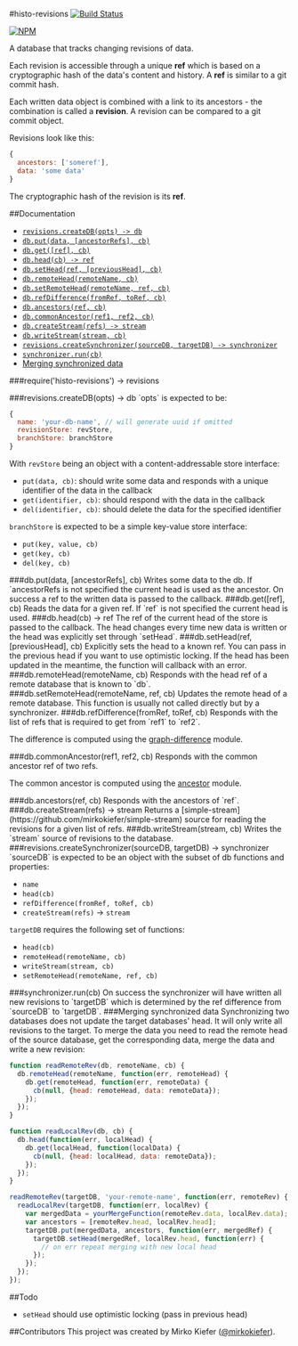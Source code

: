 #histo-revisions
[![Build Status](https://travis-ci.org/mirkokiefer/histo-revisions.png?branch=master)](https://travis-ci.org/mirkokiefer/histo-revisions)

[![NPM](https://nodei.co/npm/histo-revisions.png)](https://nodei.co/npm/histo-revisions/)

A database that tracks changing revisions of data.

Each revision is accessible through a unique **ref** which is based on a cryptographic hash of the data's content and history.
A **ref** is similar to a git commit hash.

Each written data object is combined with a link to its ancestors - the combination is called a **revision**.
A revision can be compared to a git commit object.

Revisions look like this:

``` js
{
  ancestors: ['someref'],
  data: 'some data'
}
```

The cryptographic hash of the revision is its **ref**.

##Documentation

- [`revisions.createDB(opts) -> db`](#createDB)
- [`db.put(data, [ancestorRefs], cb)`](#put)
- [`db.get([ref], cb)`](#get)
- [`db.head(cb) -> ref`](#head)
- [`db.setHead(ref, [previousHead], cb)`](#setHead)
- [`db.remoteHead(remoteName, cb)`](#remoteHead)
- [`db.setRemoteHead(remoteName, ref, cb)`](#setRemoteName)
- [`db.refDifference(fromRef, toRef, cb)`](#refDifference)
- [`db.ancestors(ref, cb)`](#ancestors)
- [`db.commonAncestor(ref1, ref2, cb)`](#commonAncestor)
- [`db.createStream(refs) -> stream`](#createStream)
- [`db.writeStream(stream, cb)`](#writeStream)
- [`revisions.createSynchronizer(sourceDB, targetDB) -> synchronizer`](#createSynchronizer)
- [`synchronizer.run(cb)`](#syncRun)
- [Merging synchronized data](#merging)

###require('histo-revisions') -> revisions

<a name="createDB" />
###revisions.createDB(opts) -> db
`opts` is expected to be:

``` js
{
  name: 'your-db-name', // will generate uuid if omitted
  revisionStore: revStore,
  branchStore: branchStore
}
```

With `revStore` being an object with a content-addressable store interface:

- `put(data, cb)`: should write some data and responds with a unique identifier of the data in the callback
- `get(identifier, cb)`: should respond with the data in the callback
- `del(identifier, cb)`: should delete the data for the specified identifier

`branchStore` is expected to be a simple key-value store interface:

- `put(key, value, cb)`
- `get(key, cb)`
- `del(key, cb)`

<a name="put" />
###db.put(data, [ancestorRefs], cb)
Writes some data to the db. If `ancestorRefs is not specified the current head is used as the ancestor.
On success a ref to the written data is passed to the callback.

<a name="get" />
###db.get([ref], cb)
Reads the data for a given ref. If `ref` is not specified the current head is used.

<a name="head" />
###db.head(cb) -> ref
The ref of the current head of the store is passed to the callback.
The head changes every time new data is written or the head was explicitly set through `setHead`.

<a name="setHead" />
###db.setHead(ref, [previousHead], cb)
Explicitly sets the head to a known ref.
You can pass in the previous head if you want to use optimistic locking. If the head has been updated in the meantime, the function will callback with an error.

<a name="remoteHead" />
###db.remoteHead(remoteName, cb)
Responds with the head ref of a remote database that is known to `db`.

<a name="setRemoteHead" />
###db.setRemoteHead(remoteName, ref, cb)
Updates the remote head of a remote database.
This function is usually not called directly but by a synchronizer.

<a name="refDifference" />
###db.refDifference(fromRef, toRef, cb)
Responds with the list of refs that is required to get from `ref1` to `ref2`.

The difference is computed using the [graph-difference](https://github.com/mirkokiefer/graph-difference) module.

<a name="commonAncestor" />
###db.commonAncestor(ref1, ref2, cb)
Responds with the common ancestor ref of two refs.

The common ancestor is computed using the [ancestor](https://github.com/mirkokiefer/ancestor) module.

<a name="ancestors" />
###db.ancestors(ref, cb)
Responds with the ancestors of `ref`.

<a name="createStream" />
###db.createStream(refs) -> stream
Returns a [simple-stream](https://github.com/mirkokiefer/simple-stream) source for reading the revisions for a given list of refs.

<a name="writeStream" />
###db.writeStream(stream, cb)
Writes the `stream` source of revisions to the database.

<a name="createSynchronizer" />
###revisions.createSynchronizer(sourceDB, targetDB) -> synchronizer
`sourceDB` is expected to be an object with the subset of db functions and properties:

- `name`
- `head(cb)`
- `refDifference(fromRef, toRef, cb)`
- `createStream(refs)` -> `stream`

`targetDB` requires the following set of functions:

- `head(cb)`
- `remoteHead(remoteName, cb)`
- `writeStream(stream, cb)`
- `setRemoteHead(remoteName, ref, cb)`

<a name="syncRun" />
###synchronizer.run(cb)
On success the synchronizer will have written all new revisions to `targetDB` which is determined by the ref difference from `sourceDB` to `targetDB`.

<a name="merging" />
###Merging synchronized data
Synchronizing two databases does not update the target databases' head.
It will only write all revisions to the target.
To merge the data you need to read the remote head of the source database, get the corresponding data, merge the data and write a new revision:

``` js
function readRemoteRev(db, remoteName, cb) {
  db.remoteHead(remoteName, function(err, remoteHead) {
    db.get(remoteHead, function(err, remoteData) {
      cb(null, {head: remoteHead, data: remoteData});
    });
  });
}

function readLocalRev(db, cb) {
  db.head(function(err, localHead) {
    db.get(localHead, function(localData) {
      cb(null, {head: localHead, data: remoteData});
    });
  });
}

readRemoteRev(targetDB, 'your-remote-name', function(err, remoteRev) {
  readLocalRev(targetDB, function(err, localRev) {
    var mergedData = yourMergeFunction(remoteRev.data, localRev.data);
    var ancestors = [remoteRev.head, localRev.head];
    targetDB.put(mergedData, ancestors, function(err, mergedRef) {
      targetDB.setHead(mergedRef, localRev.head, function(err) {
        // on err repeat merging with new local head
      });
    });
  });
});
```

##Todo
- `setHead` should use optimistic locking (pass in previous head)

##Contributors
This project was created by Mirko Kiefer ([@mirkokiefer](https://github.com/mirkokiefer)).

